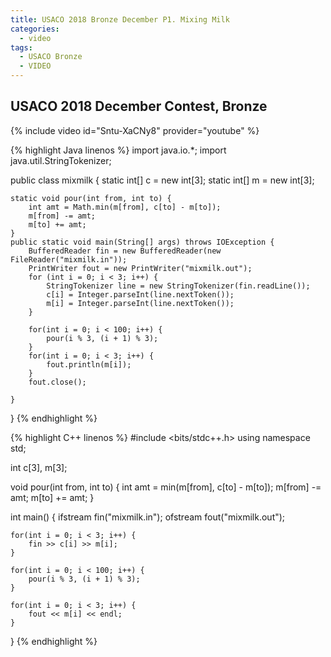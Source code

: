 ```yaml
---
title: USACO 2018 Bronze December P1. Mixing Milk
categories:
  - video
tags:
  - USACO Bronze
  - VIDEO
---
```


## USACO 2018 December Contest, Bronze  

{% include video id="Sntu-XaCNy8" provider="youtube" %}

{% highlight Java linenos %}
import java.io.*;
import java.util.StringTokenizer;

public class mixmilk {
    static int[] c = new int[3];
    static int[] m = new int[3];

    static void pour(int from, int to) {
        int amt = Math.min(m[from], c[to] - m[to]);
        m[from] -= amt;
        m[to] += amt;
    }
    public static void main(String[] args) throws IOException {
        BufferedReader fin = new BufferedReader(new FileReader("mixmilk.in"));
        PrintWriter fout = new PrintWriter("mixmilk.out");
        for (int i = 0; i < 3; i++) {
            StringTokenizer line = new StringTokenizer(fin.readLine());
            c[i] = Integer.parseInt(line.nextToken());
            m[i] = Integer.parseInt(line.nextToken());
        }

        for(int i = 0; i < 100; i++) {
            pour(i % 3, (i + 1) % 3);
        }
        for(int i = 0; i < 3; i++) {
            fout.println(m[i]);
        }
        fout.close();

    }
}
{% endhighlight %}


{% highlight C++ linenos %}
#include <bits/stdc++.h>
using namespace std;

int c[3], m[3];

void pour(int from, int to) {
    int amt = min(m[from], c[to] - m[to]);
    m[from] -= amt;
    m[to] += amt;
}

int main() {
    ifstream fin("mixmilk.in");
    ofstream fout("mixmilk.out");

    for(int i = 0; i < 3; i++) {
        fin >> c[i] >> m[i];
    }

    for(int i = 0; i < 100; i++) {
        pour(i % 3, (i + 1) % 3);
    }

    for(int i = 0; i < 3; i++) {
        fout << m[i] << endl;
    }
}
{% endhighlight %}  
